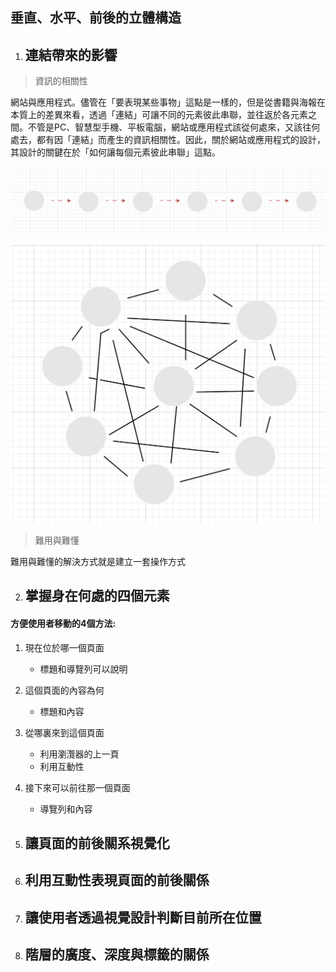 
## 垂直、水平、前後的立體構造
 1. ## 連結帶來的影響  

>  資訊的相關性

網站與應用程式。儘管在「要表現某些事物」這點是一樣的，但是從書籍與海報在本質上的差異來看，透過「連結」可讓不同的元素彼此串聯，並往返於各元素之間。不管是PC、智慧型手機、平板電腦，網站或應用程式該從何處來，又該往何處去，都有因「連結」而產生的資訊相關性。因此，關於網站或應用程式的設計，其設計的關鍵在於「如何讓每個元素彼此串聯」這點。


![上一步和下一步連結法,閱讀書本的連結法](./images/pic1.png)

![網頁超連結的連結](./images/pic2.png)

> 難用與難懂

難用與難懂的解決方式就是建立一套操作方式


 2. ## 掌握身在何處的四個元素  

#### 方便使用者移動的4個方法:

1. 現在位於哪一個頁面
	- 標題和導覽列可以說明

2. 這個頁面的內容為何
	- 標題和內容

3. 從哪裏來到這個頁面
	- 利用瀏灠器的上一頁
	- 利用互動性

4. 接下來可以前往那一個頁面
	- 導覽列和內容
	
 
 4. ## 讓頁面的前後關系視覺化  
 
 5. ## 利用互動性表現頁面的前後關係  
 
 6. ## 讓使用者透過視覺設計判斷目前所在位置  
 
 7. ## 階層的廣度、深度與標籤的關係  

